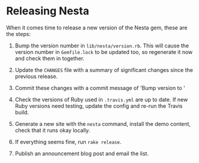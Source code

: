 # Releasing Nesta

When it comes time to release a new version of the Nesta gem, these are
the steps:

1. Bump the version number in `lib/nesta/version.rb`. This will cause
   the version number in `Gemfile.lock` to be updated too, so regenerate
   it now and check them in together.

2. Update the `CHANGES` file with a summary of significant changes since
   the previous release.

3. Commit these changes with a commit message of 'Bump version to <version>'

4. Check the versions of Ruby used in `.travis.yml` are up to date. If new
   Ruby versions need testing, update the config and re-run the Travis build.

5. Generate a new site with the `nesta` command, install the demo content,
   check that it runs okay locally.

6. If everything seems fine, run `rake release`.

7. Publish an announcement blog post and email the list.
